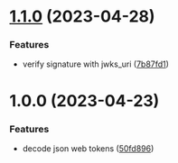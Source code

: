 # [1.1.0](https://github.com/prestonvtonder/dotnet-jwtil/compare/v1.0.0...v1.1.0) (2023-04-28)


### Features

* verify signature with jwks_uri ([7b87fd1](https://github.com/prestonvtonder/dotnet-jwtil/commit/7b87fd1de317fd5c9d8c46a7fe2984018f647c24))

# 1.0.0 (2023-04-23)


### Features

* decode json web tokens ([50fd896](https://github.com/prestonvtonder/dotnet-jwtil/commit/50fd896823fe663ec2d83fc5334975ee62dec1fe))
